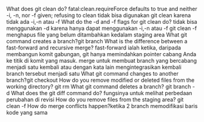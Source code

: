 What does git clean do? fatal:clean.requireForce defaults to true and neither -i, -n, nor -f given; refusing to clean tidak bisa digunakan git clean karena tidak ada -i,-n atau -f
What do the -d and -f flags for git clean do? tidak bisa menggunakan -d karena hanya dapat menggunakan -i,-n atau -f git clean -f menghapus file yang belum ditambahkan kedalam staging area
What git command creates a branch?git branch
What is the difference between a fast-forward and recursive merge? fast-forward ialah ketika, daripada membangun komit gabungan, git hanya memindahkan pointer cabang Anda ke titik di komit yang masuk. merge untuk membuat branch yang bercabang menjadi satu kembali atau dengan kata lain mengintegrasikan kembali branch tersebut menjadi satu
What git command changes to another branch?git checkout
How do you remove modified or deleted files from the working directory? git rm
What git command deletes a branch? git branch -d
What does the git diff command do? fungsinya untuk melihat perbedaan perubahan di revisi
How do you remove files from the staging area? git clean -f
How do merge conflicts happen?ketika 2 branch memodifikasi baris kode yang sama